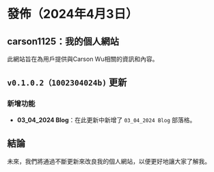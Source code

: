 # 發佈（2024年4月3日）

## carson1125：我的個人網站
此網站旨在為用戶提供與Carson Wu相關的資訊和內容。

## `v0.1.0.2（1002304024b)` 更新

### 新增功能
- **03_04_2024 Blog**：在此更新中新增了 `03_04_2024 Blog` 部落格。

## 結論
未來，我們將通過不斷更新來改良我的個人網站，以便更好地讓大家了解我。

